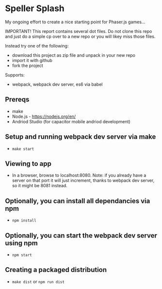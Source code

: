 # Speller Splash
My ongoing effort to create a nice starting point for Phaser.js games...

IMPORTANT! This report contains several dot files. Do not clone this repo and just do a simple cp over to a new repo or you will likey miss those files.

Instead try one of the following:
- download this project as zip file and unpack in your new repo
- import it with github
- fork the project

Supports:
- webpack, webpack dev server, es6 via babel

## Prereqs
- make
- Node.js - https://nodejs.org/en/
- Andriod Studio (for capacitor mobile andriod development)

## Setup and running webpack dev server via make
- ```make start```

## Viewing to app
- In a browser, browse to localhost:8080. Note: if you already have a server on that port it will just increment, thanks to webpack dev server, so it might be 8081 instead.

## Optionally, you can install all dependancies via npm
- ```npm install```

## Optionally, you can start the webpack dev server using npm
- ```npm start```

## Creating a packaged distribution
- ```make dist``` or ```npm run dist```
